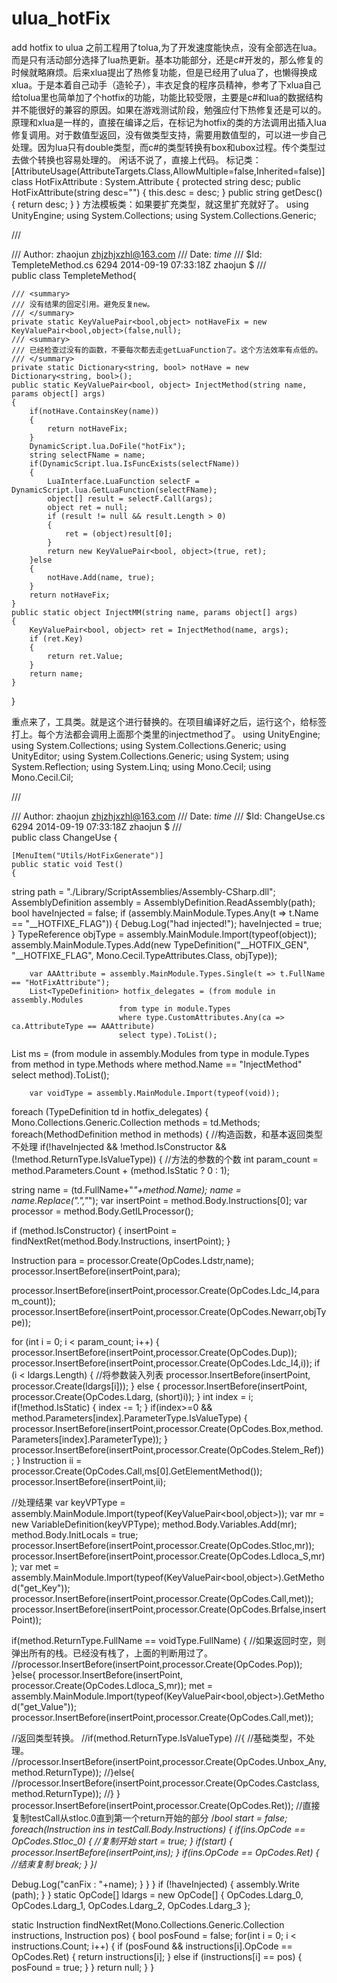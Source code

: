 # ulua_hotFix
add hotfix to ulua
之前工程用了tolua,为了开发速度能快点，没有全部选在lua。而是只有活动部分选择了lua热更新。基本功能部分，还是c#开发的，那么修复的时候就略麻烦。后来xlua提出了热修复功能，但是已经用了ulua了，也懒得换成xlua。于是本着自己动手（造轮子），丰衣足食的程序员精神，参考了下xlua自己给tolua里也简单加了个hotfix的功能，功能比较受限，主要是c#和lua的数据结构并不能很好的兼容的原因。如果在游戏测试阶段，勉强应付下热修复还是可以的。
原理和xlua是一样的，直接在编译之后，在标记为hotfix的类的方法调用出插入lua修复调用。对于数值型返回，没有做类型支持，需要用数值型的，可以进一步自己处理。因为lua只有double类型，而c#的类型转换有box和ubox过程。传个类型过去做个转换也容易处理的。
闲话不说了，直接上代码。
标记类：
[AttributeUsage(AttributeTargets.Class,AllowMultiple=false,Inherited=false)]
class HotFixAttribute : System.Attribute
{
    protected string desc;
    public HotFixAttribute(string desc="")
    {
        this.desc = desc;
    }
    public string getDesc()
    {
        return desc;
    }
}
方法模板类：如果要扩充类型，就这里扩充就好了。
using UnityEngine;
using System.Collections;
using System.Collections.Generic;


/// <summary>
/// <para>Author: zhaojun zhjzhjxzhl@163.com</para>
/// <para>Date: $time$</para>
/// <para>$Id: TempleteMethod.cs 6294 2014-09-19 07:33:18Z zhaojun $</para>
/// </summary>
public class TempleteMethod{


    /// <summary>
    /// 没有结果的固定引用。避免反复new。
    /// </summary>
    private static KeyValuePair<bool,object> notHaveFix = new KeyValuePair<bool,object>(false,null);
    /// <summary>
    /// 已经检查过没有的函数，不要每次都去走getLuaFunction了。这个方法效率有点低的。
    /// </summary>
    private static Dictionary<string, bool> notHave = new Dictionary<string, bool>();
    public static KeyValuePair<bool, object> InjectMethod(string name, params object[] args)
    {
        if(notHave.ContainsKey(name))
        {
            return notHaveFix;
        }
        DynamicScript.lua.DoFile("hotFix");
        string selectFName = name;
        if(DynamicScript.lua.IsFuncExists(selectFName))
        { 
            LuaInterface.LuaFunction selectF = DynamicScript.lua.GetLuaFunction(selectFName);
            object[] result = selectF.Call(args);
            object ret = null;
            if (result != null && result.Length > 0)
            {
                ret = (object)result[0];
            }
            return new KeyValuePair<bool, object>(true, ret);
        }else
        {
            notHave.Add(name, true);
        }
        return notHaveFix;
    }
    public static object InjectMM(string name, params object[] args)
    {
        KeyValuePair<bool, object> ret = InjectMethod(name, args);
        if (ret.Key)
        {
            return ret.Value;
        }
        return name;
    }
}

重点来了，工具类。就是这个进行替换的。在项目编译好之后，运行这个，给标签打上。每个方法都会调用上面那个类里的injectmethod了。
using UnityEngine;
using System.Collections;
using System.Collections.Generic;
using UnityEditor;
using System.Collections.Generic;
using System;
using System.Reflection;
using System.Linq;
using Mono.Cecil;
using Mono.Cecil.Cil;


/// <summary>
/// <para>Author: zhaojun zhjzhjxzhl@163.com</para>
/// <para>Date: $time$</para>
/// <para>$Id: ChangeUse.cs 6294 2014-09-19 07:33:18Z zhaojun $</para>
/// </summary>
public class ChangeUse {


    [MenuItem("Utils/HotFixGenerate")]
    public static void Test()
    {
string path = "./Library/ScriptAssemblies/Assembly-CSharp.dll";
        AssemblyDefinition assembly = AssemblyDefinition.ReadAssembly(path);
bool haveInjected = false;
        if (assembly.MainModule.Types.Any(t => t.Name == "__HOTFIXE_FLAG"))
        {
            Debug.Log("had injected!");
haveInjected = true;
        }
        TypeReference objType = assembly.MainModule.Import(typeof(object));
assembly.MainModule.Types.Add(new TypeDefinition("__HOTFIX_GEN", "__HOTFIXE_FLAG", Mono.Cecil.TypeAttributes.Class,
            objType));


        var AAAttribute = assembly.MainModule.Types.Single(t => t.FullName == "HotFixAttribute");
        List<TypeDefinition> hotfix_delegates = (from module in assembly.Modules
                            from type in module.Types
                            where type.CustomAttributes.Any(ca => ca.AttributeType == AAAttribute)
                            select type).ToList();


        


List<MethodDefinition> ms = (from module in assembly.Modules
               from type in module.Types
               from method in type.Methods
                            where method.Name == "InjectMethod"
               select method).ToList();




        var voidType = assembly.MainModule.Import(typeof(void));


foreach (TypeDefinition td in hotfix_delegates) {
Mono.Collections.Generic.Collection<MethodDefinition> methods = td.Methods;
foreach(MethodDefinition method in methods)
{
//构造函数，和基本返回类型不处理
if(!haveInjected &&  !method.IsConstructor && (!method.ReturnType.IsValueType))
{
//方法的参数的个数
int param_count = method.Parameters.Count + (method.IsStatic ? 0 : 1);


string name = (td.FullName+"_"+method.Name);
name = name.Replace(".","_");
var insertPoint = method.Body.Instructions[0];
var processor = method.Body.GetILProcessor();

if (method.IsConstructor)
{
insertPoint = findNextRet(method.Body.Instructions, insertPoint);
}


Instruction para = processor.Create(OpCodes.Ldstr,name);
processor.InsertBefore(insertPoint,para);


processor.InsertBefore(insertPoint,processor.Create(OpCodes.Ldc_I4,param_count));
processor.InsertBefore(insertPoint,processor.Create(OpCodes.Newarr,objType));


for (int i = 0; i < param_count; i++)
{
processor.InsertBefore(insertPoint,processor.Create(OpCodes.Dup));
processor.InsertBefore(insertPoint,processor.Create(OpCodes.Ldc_I4,i));
if (i < ldargs.Length)
{
//将参数装入列表
processor.InsertBefore(insertPoint, processor.Create(ldargs[i]));
}
else
{
processor.InsertBefore(insertPoint, processor.Create(OpCodes.Ldarg, (short)i));
}
int index = i;
if(!method.IsStatic)
{
index -= 1;
}
if(index>=0 && method.Parameters[index].ParameterType.IsValueType)
{
processor.InsertBefore(insertPoint,processor.Create(OpCodes.Box,method.Parameters[index].ParameterType));
}
processor.InsertBefore(insertPoint,processor.Create(OpCodes.Stelem_Ref));
}
Instruction ii = processor.Create(OpCodes.Call,ms[0].GetElementMethod());
processor.InsertBefore(insertPoint,ii);

//处理结果
var keyVPType = assembly.MainModule.Import(typeof(KeyValuePair<bool,object>));
var mr = new VariableDefinition(keyVPType);
method.Body.Variables.Add(mr);
method.Body.InitLocals = true;
processor.InsertBefore(insertPoint,processor.Create(OpCodes.Stloc,mr));
processor.InsertBefore(insertPoint,processor.Create(OpCodes.Ldloca_S,mr));
var met = assembly.MainModule.Import(typeof(KeyValuePair<bool,object>).GetMethod("get_Key"));
processor.InsertBefore(insertPoint,processor.Create(OpCodes.Call,met));
processor.InsertBefore(insertPoint,processor.Create(OpCodes.Brfalse,insertPoint));


if(method.ReturnType.FullName == voidType.FullName)
{
//如果返回时空，则弹出所有的栈。已经没有栈了，上面的判断用过了。
//processor.InsertBefore(insertPoint,processor.Create(OpCodes.Pop));
}else{
                   processor.InsertBefore(insertPoint, processor.Create(OpCodes.Ldloca_S,mr));
met = assembly.MainModule.Import(typeof(KeyValuePair<bool,object>).GetMethod("get_Value"));
processor.InsertBefore(insertPoint,processor.Create(OpCodes.Call,met));


//返回类型转换。
//if(method.ReturnType.IsValueType)
//{
//基础类型，不处理。
//processor.InsertBefore(insertPoint,processor.Create(OpCodes.Unbox_Any,method.ReturnType));
//}else{
//processor.InsertBefore(insertPoint,processor.Create(OpCodes.Castclass,method.ReturnType));
//}
}
processor.InsertBefore(insertPoint,processor.Create(OpCodes.Ret));
//直接复制testCall从stloc.0直到第一个return开始的部分
/*bool start = false;
foreach(Instruction ins in testCall.Body.Instructions)
{
if(ins.OpCode == OpCodes.Stloc_0)
{
//复制开始
start = true;
}
if(start)
{
processor.InsertBefore(insertPoint,ins);
}
if(ins.OpCode == OpCodes.Ret)
{
//结束复制
break;
}
}*/


Debug.Log("canFix : "+name);
}
}
}
if (!haveInjected) {
assembly.Write (path);
}
} 
static OpCode[] ldargs = new OpCode[] { OpCodes.Ldarg_0, OpCodes.Ldarg_1, OpCodes.Ldarg_2, OpCodes.Ldarg_3 };


static Instruction findNextRet(Mono.Collections.Generic.Collection<Instruction> instructions, Instruction pos)
{
bool posFound = false;
for(int i = 0; i < instructions.Count; i++)
{
if (posFound && instructions[i].OpCode == OpCodes.Ret)
{
return instructions[i];
}
else if (instructions[i] == pos)
{
posFound = true;
}
}
return null;
}
}
